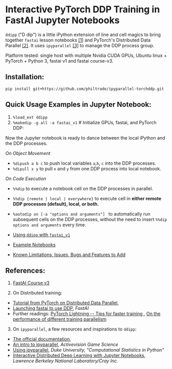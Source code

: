 # Interactive PyTorch DDP Training in FastAI Jupyter Notebooks

`ddipp` ("D dip") is a little iPython extension of line and cell magics to bring together `fastai` lesson notebooks [[1]](#course_v3) and PyTorch's Distributed Data Parallel [[2]](#pytorchddp).  It uses `ipyparallel` [[3]](#ipp) to manage the DDP process group. 

Platform tested: single host with multiple Nvidia CUDA GPUs, Ubuntu linux + PyTorch + Python 3, fastai v1 and fastai course-v3.


## Installation:

`pip install git+https://github.com/philtrade/ipyparallel-torchddp.git`

## Quick Usage Examples in Jupyter Notebook:

1. `%load_ext ddipp`
2. `%makedip -g all -a fastai_v1` # Initialize GPUs, fastai, and PyTorch DDP:  

Now the Jupyter notebook is ready to dance between the local iPython and the DDP processes.

*On Object Movement*
* `%dipush a b c` to push local variables `a`,`b`, `c` into the DDP processes.
* `%dipull x y` to pull `x` and `y` from one DDP process into local notebook.

*On Code Execution*
* `%%dip` to execute a notebook cell on the DDP processes in parallel.
* `%%dip {remote | local | everywhere}` to execute cell in **either remote DDP processes (default), local, or both.**
* `%autodip on [-a "options and arguments"] ` to automatically run subsequent cells on the DDP processes, without the need to insert `%%dip options and arguments` every time.

* [Using `ddipp` with `fastai_v1`](ddipp_usage_fastai.ipynb)
* [Example Notebooks](nbs/)
* [Known Limitations, Issues, Bugs and Features to Add](Issues.md)

## References:

1. <a name="course_v3"></a> [FastAI Course v3](https://course.fast.ai/)

2. <a name="pytorchddp"></a>On Distributed training:
* [Tutorial from PyTorch on Distributed Data Parallel](https://pytorch.org/tutorials/intermediate/ddp_tutorial.html), 
* [Launching fastai to use DDP](https://docs.fast.ai/distributed.html), *FastAI*
* Further readings: [PyTorch Lightning -- Tips for faster training ](https://towardsdatascience.com/9-tips-for-training-lightning-fast-neural-networks-in-pytorch-8e63a502f565), [On the performance of different training parallelism](http://www.telesens.co/2019/04/04/distributed-data-parallel-training-using-pytorch-on-aws/)


3. <a name="ipp"></a>On `ipyparallel`, a few resources and inspirations to `ddipp`:
* [The official documentation](https://ipyparallel.readthedocs.io/en/latest/intro.html),
* [An intro to ipyparallel](http://activisiongamescience.github.io/2016/04/19/IPython-Parallel-Introduction/), *Activevision Game Science*
* [Using ipyparallel](http://people.duke.edu/~ccc14/sta-663-2016/19C_IPyParallel.html), *Duke University, "Computational Statistics in Python"*
* [Interactive Distributed Deep Learning with Jupyter Notebooks](https://sc18.supercomputing.org/proceedings/tech_poster/poster_files/post206s2-file3.pdf), *Lawrence Berkeley National Laboratory/Cray Inc.*




